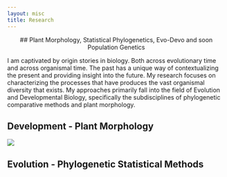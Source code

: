 ```yaml
---
layout: misc
title: Research
---
```


<p align="center">
## Plant Morphology, Statistical Phylogenetics, Evo-Devo and soon Population Genetics
</p> 
I am captivated by origin stories in biology. Both across evolutionary time and across organismal time. The past has a unique way of contextualizing the present and providing insight into the future. My research focuses on characterizing the processes that have produces the vast organismal diversity that exists. My approaches primarily fall into the field of Evolution and Developmental Biology, specifically the subdisciplines of phylogenetic comparative methods and plant morphology. 



## Development - Plant Morphology
<img src="/assets/img/EpiIllumination.png">



## Evolution - Phylogenetic Statistical Methods

